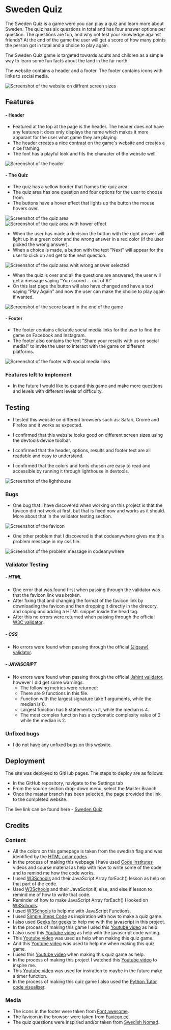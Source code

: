 # Sweden Quiz

The Sweden Quiz is a game were you can play a quiz and learn more about Sweden. The quiz has six questions in total and has four answer options per question. The questions are fun, and why not test your knowledge against friends? At the end of the game the user will get a score of how many points the person got in total and a choice to play again.

The Sweden Quiz game is targeted towards adults and children as a simple way to learn some fun facts about the land in the far north.

The website contains a header and a footer. The footer contains icons with links to social media.

![Screenshot of the website on diffrent screen sizes](https://user-images.githubusercontent.com/129947589/256338850-4a7f9080-bcc3-456e-9bd5-a049fd3e7491.png)

## Features

#### - Header

- Featured at the top at the page is the header. The header does not have any features it does only displays the name which makes it more apparant for the user what game they are playing.
- The header creates a nice contrast on the game's website and creates a nice framing.
- The font has a playful look and fits the character of the website well.

![Screenshot of the header](https://user-images.githubusercontent.com/129947589/256337714-5afc0f22-f100-4eef-ac49-90992a4ab5f6.png)

#### - The Quiz

- The quiz has a yellow border that frames the quiz area.
- The quiz area has one question and four options for the user to choose from.
- The buttons have a hover effect that lights up the button the mouse hovers over.

![Screenshot of the quiz area](https://user-images.githubusercontent.com/129947589/256340795-7cab7851-06a3-4a0f-8baa-555e24176732.png)
![Screenshot of the quiz area with hower effect](https://user-images.githubusercontent.com/129947589/256340841-1e0158ac-10fc-4e9a-9bc9-824b0e1dc544.png)

- When the user has made a decision the button with the right answer will light up in a green color and the wrong answer in a red color (if the user picked the wrong answer).
- When a choice is made, a button with the text "Next" will appear for the user to click on and get to the next question.

![Screenshot of the quiz area whit wrong answer selected](https://user-images.githubusercontent.com/129947589/256340869-d12f194c-de5b-4c49-afca-3d74c40ba804.png)

- When the quiz is over and all the questions are answered, the user will get a message saying "You scored ... out of 6!"
- On this last page the button will also have changed and have a text saying "Play Again" and now the user can make the choice to play again if wanted.

![Screenshot of the score board in the end of the game](https://user-images.githubusercontent.com/129947589/256337867-32abf0b2-3b28-4a44-9e62-1ae46ebb4afa.png)

#### - Footer

- The footer contains clickable social media links for the user to find the game on Facebook and Instagram.
- The footer also contains the text "Share your results with us on social media!" to invite the user to interact with the game on different platforms.

![Screenshot of the footer with social media links](https://user-images.githubusercontent.com/129947589/256343939-f97eaa3c-43d8-42b1-9b67-bcb6bfe49046.png)

### Features left to implement

- In the future I would like to expand this game and make more questions and levels with different levels of difficulty.

## Testing

- I tested this website on different browsers such as: Safari, Crome and Firefox and it works as expected.

- I confirmed that this website looks good on different screen sizes using the devtools device toolbar.

- I confirmed that the header, options, results and footer text are all readable and easy to understand.

- I confirmed that the colors and fonts chosen are easy to read and accessible by running it through lighthouse in devtools.

![Screenshot of the lighthouse](https://user-images.githubusercontent.com/129947589/256337680-ce8c1053-a547-4d31-98cf-67def10ef31f.png)

### Bugs

- One bug that I have discovered when working on this project is that the favicon did not work at first, but that is fixed now and works as it should. More about that in the validator testing section.

![Screenshot of the favicon](https://user-images.githubusercontent.com/129947589/256337887-d4f01cb0-63b8-4106-aa98-a9458b840d53.png)

- One other problem that I discovered is that codeanywhere gives me this problem message in my css file.

![Screenshot of the problem message in codeanywhere](https://user-images.githubusercontent.com/129947589/252320956-c30b8393-6bf5-435f-a4a0-dc3f0898af77.png)

### Validator Testing

##### - HTML

- One error that was found first when passing through the validator was that the favicon link was broken.
- After fixing that and changing the format of the favicon link by downloading the favicon and then dropping it directly in the direcory, and coping and adding a HTML snippet inside the head tag.
- After this no errors were returned when passing through the official [W3C validator](https://validator.w3.org/nu/?doc=https%3A%2F%2Ffrida010.github.io%2Fsweden-quiz%2F).

##### - CSS

- No errors were found when passing through the official [(Jigsaw) validator](https://jigsaw.w3.org/css-validator/validator?uri=https%3A%2F%2Ffrida010.github.io%2Fsweden-quiz%2F&profile=css3svg&usermedium=all&warning=1&vextwarning=&lang=en).

##### - JAVASCRIPT

- No errors were found when passing through the official [Jshint validator](https://jshint.com/), however I did get some warnings.
  - The following metrics were returned:
  - There are 9 functions in this file.
  - Function with the largest signature take 1 arguments, while the median is 0.
  - Largest function has 8 statements in it, while the median is 4.
  - The most complex function has a cyclomatic complexity value of 2 while the median is 2.

### Unfixed bugs

- I do not have any unfixed bugs on this website.

## Deployment

The site was deployed to GitHub pages. The steps to deploy are as follows:

- In the GitHub repository, navigate to the Settings tab
- From the source section drop-down menu, select the Master Branch
- Once the master branch has been selected, the page provided the link to the completed website.

The live link can be found here - [Sweden Quiz](https://frida010.github.io/sweden-quiz/)

## Credits

### Content

- All the colors on this gamepage is taken from the swedish flag and was identified by the [HTML color codes](https://html-color-codes.info/colors-from-image/).
- In the process of making this webpage I have used [Code Institutes](https://codeinstitute.net/) videos and course material as help with how to write some of the code and to remind me how the code works.
- I used [W3Schools](https://www.w3schools.com/jsref/jsref_foreach.asp) and their JavaScript Array forEach() lesson as help on that part of the code.
- Used [W3Schools](https://www.w3schools.com/js/js_if_else.asp) and their JavaScript if, else, and else if lesson to remind me of how to write that code.
- Reminder of how to make JavaScript Array forEach() I looked on [W3Schools](https://www.w3schools.com/jsref/jsref_foreach.asp).
- I used [W3Schools](https://www.w3schools.com/js/js_functions.asp) to help me with JavaScript Functions.
- I used [Simple Steps Code](https://simplestepscode.com/javascript-quiz-tutorial/) as inspiration with how to make a quiz game.
- I also used [Geeks for geeks](https://www.geeksforgeeks.org/how-to-create-a-simple-javascript-quiz/) to help me with the javascript in this project.
- In the process of making this game I used this [Youtube video](https://www.google.com/search?q=how+to+make+a+quiz+in+javascript&oq=how+to+make+a+quiz&gs_lcrp=EgZjaHJvbWUqBwgCEAAYgAQyBggAEEUYOTIHCAEQABiABDIHCAIQABiABDIHCAMQABiABDIHCAQQABiABDIHCAUQABiABDIGCAYQRRhBMgYIBxBFGEHSAQg4MzUyajBqN6gCALACAA&sourceid=chrome&ie=UTF-8#fpstate=ive&vld=cid:509fe98a,vid:p-2G-7vLuV4) as help.
- I also used this [Youtube video](https://www.google.com/search?q=how+to+make+a+quiz+in+javascript&oq=how+to+make+a+quiz&gs_lcrp=EgZjaHJvbWUqBwgCEAAYgAQyBggAEEUYOTIHCAEQABiABDIHCAIQABiABDIHCAMQABiABDIHCAQQABiABDIHCAUQABiABDIGCAYQRRhBMgYIBxBFGEHSAQg4MzUyajBqN6gCALACAA&sourceid=chrome&ie=UTF-8#fpstate=ive&vld=cid:370e1017,vid:riDzcEQbX6k) as help with the javascript code writing.
- This [Youtube video](https://www.youtube.com/watch?v=-cX5jnQgqSM&ab_channel=GeekProbin) was used as help when making this quiz game.
- And this [Youtube video](https://www.youtube.com/watch?v=pQr4O1OITJo&t=146s&ab_channel=CodingNepal) was used to help me when making this quiz game.
- I used this [Youtube video](https://www.youtube.com/watch?v=MxrGPP4F8Sc&ab_channel=Keepcoding) when making this quiz game as help.
- In the process of making this project I watched this [Youtube video](https://www.youtube.com/watch?v=PBcqGxrr9g8&ab_channel=GreatStack) to inspire me.
- This [Youtube video](https://www.youtube.com/watch?v=xZXW5SnCiWI&ab_channel=AliAslan) was used for insiration to maybe in the future make a timer function.
- In the process of making this quiz game I also used the [Python Tutor code visualiser](https://pythontutor.com/javascript.html#mode=edit).

### Media

- The icons in the footer were taken from [Font awesome](https://fontawesome.com/).
- The favicon in the browser were taken from [Favicon.cc](https://www.favicon.cc/?action=icon&file_id=963533).
- The quiz questions were inspiried and/or taken from [Swedish Nomad](https://www.swedishnomad.com/sweden-quiz/).
